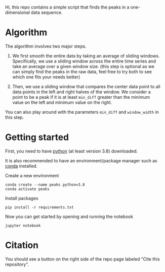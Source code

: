 Hi, this repo contains a simple script that finds the peaks in a one-dimensional data sequence.

# Algorithm

The algorithm involves two major steps. 

1. We first smooth the entire data by taking an average of sliding windows. Specifically, we use a sliding window across the entire time series and take an average over a given window size. 
(this step is optional as we can simply find the peaks in the raw data, feel free to try both to see which one fits your needs better)

2. Then, we use a sliding window that compares the center data point to all data points in the left and right halves of the window. We consider a point to be a peak if it is at least `min_diff` greater than the minimum value on the left and minimum value on the right.

You can also play around with the parameters `min_diff` and `window_width` in this step.

# Getting started

First, you need to have [python](https://www.python.org/downloads/) (at least version 3.8) downloaded.

It is also recommended to have an environment/package manager such as [conda](https://conda.io/projects/conda/en/stable/user-guide/install/index.html#regular-installation) installed.

Create a new environment
```
conda create --name peaks python=3.8
conda activate peaks
```

Install packages
```
pip install -r requirements.txt
```

Now you can get started by opening and running the notebook
```
jupyter notebook
```

# Citation

You should see a button on the right side of the repo page labeled "Cite this repository".
